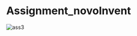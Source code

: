 # Assignment_novoInvent
![ass3](https://github.com/brainaxe303/Assignment_novoInvent/assets/78556008/de677689-a0c2-42c1-bb3f-ed4c15c99c6e)
